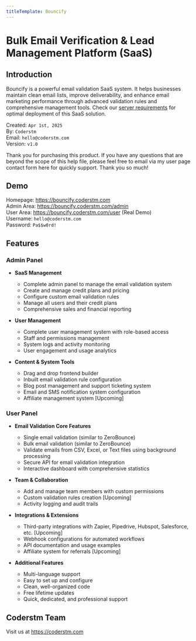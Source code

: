 ```yaml
---
titleTemplate: Bouncify
---
```


# Bulk Email Verification & Lead Management Platform (SaaS)

## Introduction
Bouncify is a powerful email validation SaaS system. It helps businesses maintain clean email lists, improve deliverability, and enhance email marketing performance through advanced validation rules and comprehensive management tools. Check our [server requirements](/bouncify/faqs/server-requirements) for optimal deployment of this SaaS solution.

Created: `Apr 1st, 2025`<br>
By: `Coderstm`<br>
Email: `hello@coderstm.com`<br>
Version: `v1.0`

Thank you for purchasing this product. If you have any questions that are beyond the scope of this help file, please feel free to email via my user page contact form here for quickly support. Thank you so much!

## Demo
Homepage: https://bouncify.coderstm.com<br>
Admin Area: https://bouncify.coderstm.com/admin<br>
User Area: https://bouncify.coderstm.com/user (Real Demo)<br>
Username: `hello@coderstm.com`<br>
Password: `Pa$$w0rd!`

## Features

### Admin Panel
- **SaaS Management**
  - Complete admin panel to manage the email validation system
  - Create and manage credit plans and pricing
  - Configure custom email validation rules
  - Manage all users and their credit plans
  - Comprehensive sales and financial reporting

- **User Management**
  - Complete user management system with role-based access
  - Staff and permissions management
  - System logs and activity monitoring
  - User engagement and usage analytics

- **Content & System Tools**
  - Drag and drop frontend builder
  - Inbuilt email validation rule configuration
  - Blog post management and support ticketing system
  - Email and SMS notification system configuration
  - Affiliate management system [Upcoming]

### User Panel
- **Email Validation Core Features**
  - Single email validation (similar to ZeroBounce)
  - Bulk email validation (similar to ZeroBounce)
  - Validate emails from CSV, Excel, or Text files using background processing
  - Secure API for email validation integration
  - Interactive dashboard with comprehensive statistics

- **Team & Collaboration**
  - Add and manage team members with custom permissions
  - Custom validation rules creation [Upcoming]
  - Activity logging and audit trails

- **Integrations & Extensions**
  - Third-party integrations with Zapier, Pipedrive, Hubspot, Salesforce, etc. [Upcoming]
  - Webhook configurations for automated workflows
  - API documentation and usage examples
  - Affiliate system for referrals [Upcoming]

- **Additional Features**
  - Multi-language support
  - Easy to set up and configure
  - Clean, well-organized code
  - Free lifetime updates
  - Quick, dedicated, and professional support

## Coderstm Team
Visit us at https://coderstm.com

